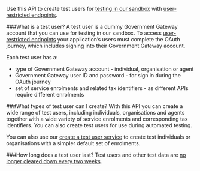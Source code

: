 Use this API to create test users for [testing in our sandbox](/api-documentation/docs/testing) with [user-restricted endpoints](/api-documentation/docs/authorisation/user-restricted-endpoints).

###What is a test user?
A test user is a dummy Government Gateway account that you can use for testing in our sandbox.
To access [user-restricted endpoints](/api-documentation/docs/authorisation/user-restricted-endpoints) your application’s users must complete the OAuth journey, which includes signing into their Government Gateway account.

Each test user has a:

* type of Government Gateway account - individual, organisation or agent
* Government Gateway user ID and password - for sign in during the OAuth journey
* set of service enrolments and related tax identifiers - as different APIs require different enrolments

###What types of test user can I create?
With this API you can create a wide range of test users, including individuals, organisations and agents together with a wide variety of service enrolments and corresponding tax identifiers. You can also create test users for use during automated testing.

You can also use our [create a test user service](/api-test-user) to create test individuals or organisations with a simpler default set of enrolments.

###How long does a test user last?
Test users and other test data are [no longer cleared down every two weeks](/api-documentation/docs/testing/data-cleardown). 
